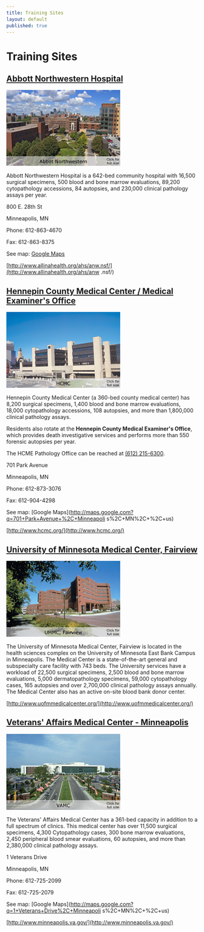 ```yaml
---
title: Training Sites
layout: default
published: true
---
```


#  Training Sites

## [Abbott Northwestern Hospital](../node/3918)

![abbott_nw.jpg](/images/abbott_nw.jpg)

Abbott Northwestern Hospital is a 642-bed community hospital with 16,500
surgical specimens, 500 blood and bone marrow evaluations, 89,200
cytopathology accessions, 84 autopsies, and 230,000 clinical pathology assays
per year.

800 E. 28th St

Minneapolis, MN

Phone: 612-863-4670

Fax: 612-863-8375

See map: [Google
Maps](http://maps.google.com?q=800+E.+28th+St%2C+Minneapolis%2C+MN%2C+%2C+us)

[http://www.allinahealth.org/ahs/anw.nsf/](http://www.allinahealth.org/ahs/anw
.nsf/)

## [Hennepin County Medical Center / Medical Examiner's Office](../node/3921)

![hcmc.jpg](/images/hcmc.jpg)

Hennepin County Medical Center (a 360-bed county medical center) has 8,200
surgical specimens, 1,400 blood and bone marrow evaluations, 18,000
cytopathology accessions, 108 autopsies, and more than 1,800,000 clinical
pathology assays.

Residents also rotate at the **Hennepin County Medical Examiner's Office**,
which provides death investigative services and performs more than 550
forensic autopsies per year.

The HCME Pathology Office can be reached at [(612)
215-6300](tel:+16122156300).

701 Park Avenue

Minneapolis, MN

Phone: 612-873-3076

Fax: 612-904-4298

See map: [Google Maps](http://maps.google.com?q=701+Park+Avenue+%2C+Minneapoli
s%2C+MN%2C+%2C+us)

[http://www.hcmc.org/](http://www.hcmc.org/)

## [University of Minnesota Medical Center, Fairview](../node/3919)

![ummcf.jpg](/images/ummcf.jpg)

The University of Minnesota Medical Center, Fairview is located in the health
sciences complex on the University of Minnesota East Bank Campus in
Minneapolis. The Medical Center is a state-of-the-art general and subspecialty
care facility with 743 beds. The University services have a workload of 22,500
surgical specimens, 2,500 blood and bone marrow evaluations, 5,000
dermatopathology specimens, 59,000 cytopathology cases, 165 autopsies and over
2,700,000 clinical pathology assays annually. The Medical Center also has an
active on-site blood bank donor center.

[http://www.uofmmedicalcenter.org/](http://www.uofmmedicalcenter.org/)

## [Veterans' Affairs Medical Center - Minneapolis](../node/3920)

![vamc.jpg](/images/vamc.jpg)

The Veterans' Affairs Medical Center has a 361-bed capacity in addition to a
full spectrum of clinics. This medical center has over 11,500 surgical
specimens, 4,300 Cytopathology cases, 300 bone marrow evaluations, 2,450
peripheral blood smear evaluations, 60 autopsies, and more than 2,380,000
clinical pathology assays.

1 Veterans Drive

Minneapolis, MN

Phone: 612-725-2099

Fax: 612-725-2079

See map: [Google Maps](http://maps.google.com?q=1+Veterans+Drive%2C+Minneapoli
s%2C+MN%2C+%2C+us)

[http://www.minneapolis.va.gov/](http://www.minneapolis.va.gov/)
